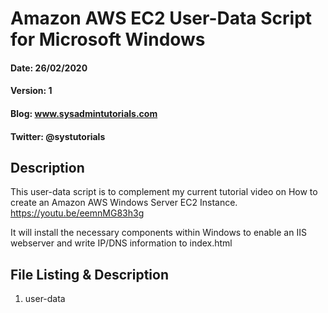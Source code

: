 # Amazon AWS EC2 User-Data Script for Microsoft Windows
#### Date: 26/02/2020
#### Version: 1
#### Blog: www.sysadmintutorials.com
#### Twitter: @systutorials

## Description

This user-data script is to complement my current tutorial video on How to create an Amazon AWS Windows Server EC2 Instance.
https://youtu.be/eemnMG83h3g

It will install the necessary components within Windows to enable an IIS webserver and write IP/DNS information to index.html

## File Listing & Description
1. user-data<br>


